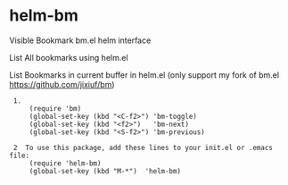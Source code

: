 helm-bm
=======

Visible Bookmark bm.el helm interface

List All bookmarks using helm.el

List Bookmarks in current buffer in helm.el
(only support my fork of bm.el https://github.com/jixiuf/bm)

```
 1.
     (require 'bm)
     (global-set-key (kbd "<C-f2>") 'bm-toggle)
     (global-set-key (kbd "<f2>")   'bm-next)
     (global-set-key (kbd "<S-f2>") 'bm-previous)

 2  To use this package, add these lines to your init.el or .emacs file:
     (require 'helm-bm)
     (global-set-key (kbd "M-*")  'helm-bm)

```
